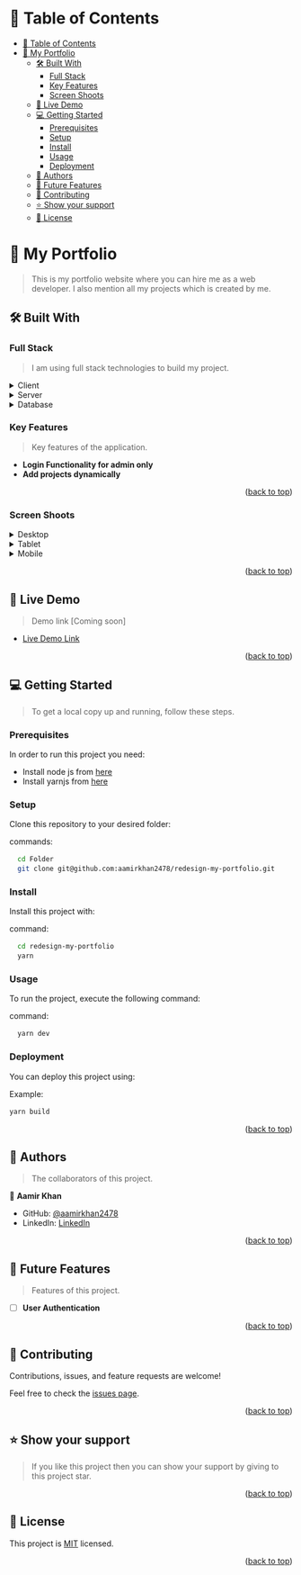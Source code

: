 <!-- TABLE OF CONTENTS -->

# 📗 Table of Contents

- [📗 Table of Contents](#-table-of-contents)
- [📖 My Portfolio ](#-my-portfolio-)
  - [🛠 Built With ](#-built-with-)
    - [Full Stack ](#full-stack-)
    - [Key Features ](#key-features-)
    - [Screen Shoots](#screen-shoots)
  - [🚀 Live Demo ](#-live-demo-)
  - [💻 Getting Started ](#-getting-started-)
    - [Prerequisites](#prerequisites)
    - [Setup](#setup)
    - [Install](#install)
    - [Usage](#usage)
    - [Deployment](#deployment)
  - [👥 Authors ](#-authors-)
  - [🔭 Future Features ](#-future-features-)
  - [🤝 Contributing ](#-contributing-)
  - [⭐️ Show your support ](#️-show-your-support-)
  - [📝 License ](#-license-)

<!-- PROJECT DESCRIPTION -->

# 📖 My Portfolio <a name="about-project"></a>

> This is my portfolio website where you can hire me as a web developer. I also mention all my projects which is created by me.


## 🛠 Built With <a name="built-with"></a>

### Full Stack <a name="tech-stack"></a>

> I am using full stack technologies to build my project.

<details>
  <summary>Client</summary>
  <ul>
    <li><a href="https://nextjs.org/">Next JS</a></li>
  </ul>
</details>

<details>
  <summary>Server</summary>
  <ul>
    <li><a href="https://nextjs.org/">Next JS</a></li>
  </ul>
</details>

<details>
<summary>Database</summary>
  <ul>
    <li><a href="https://mongodb.com/">MongoDB</a></li>
  </ul>
</details>

<!-- Features -->

### Key Features <a name="key-features"></a>

> Key features of the application.

- **Login Functionality for admin only**
- **Add projects dynamically**

<p align="right">(<a href="#readme-top">back to top</a>)</p>

<!-- Screen Shoots -->
### Screen Shoots
<details>
<summary>Desktop</summary>
  <ul>
    <li><img src='./screen%20shoots/Desktop.png'/></li>
  </ul>
</details>
<details>
<summary>Tablet</summary>
  <ul>
    <li><img src='./screen%20shoots/Tablet.png'/></li>
  </ul>
</details>
<details>
<summary>Mobile</summary>
  <ul>
    <li><img src='./screen%20shoots/Mobile.png'/></li>
  </ul>
</details>

<p align="right">(<a href="#readme-top">back to top</a>)</p>
<!-- LIVE DEMO -->

## 🚀 Live Demo <a name="live-demo"></a>

> Demo link [Coming soon]

- [Live Demo Link]()

<p align="right">(<a href="#readme-top">back to top</a>)</p>

<!-- GETTING STARTED -->

## 💻 Getting Started <a name="getting-started"></a>

> To get a local copy up and running, follow these steps.

### Prerequisites

In order to run this project you need:

- Install node js from [here](https://nodejs.org/)
- Install yarnjs from [here](https://yarnpkg.com/getting-started/install)

### Setup
Clone this repository to your desired folder:

commands:

```sh
  cd Folder
  git clone git@github.com:aamirkhan2478/redesign-my-portfolio.git
```

### Install

Install this project with:

command:

```sh
  cd redesign-my-portfolio
  yarn
```


### Usage

To run the project, execute the following command:

command:

```sh
  yarn dev
```

### Deployment

You can deploy this project using:


Example:

```sh
yarn build
```


<p align="right">(<a href="#readme-top">back to top</a>)</p>

<!-- AUTHORS -->

## 👥 Authors <a name="authors"></a>

> The collaborators of this project.

👤 **Aamir Khan**

- GitHub: [@aamirkhan2478](https://github.com/aamirkhan2478)
- LinkedIn: [LinkedIn](https://linkedin.com/in/aamir-kh)

<p align="right">(<a href="#readme-top">back to top</a>)</p>

<!-- FUTURE FEATURES -->

## 🔭 Future Features <a name="future-features"></a>

> Features of this project.

- [ ] **User Authentication**

<p align="right">(<a href="#readme-top">back to top</a>)</p>

<!-- CONTRIBUTING -->

## 🤝 Contributing <a name="contributing"></a>

Contributions, issues, and feature requests are welcome!

Feel free to check the [issues page](https://github.com/aamirkhan2478/redesign-my-portfolio/issues).

<p align="right">(<a href="#readme-top">back to top</a>)</p>

<!-- SUPPORT -->

## ⭐️ Show your support <a name="support"></a>

> If you like this project then you can show your support by giving to this project star.


<p align="right">(<a href="#readme-top">back to top</a>)</p>

<!-- LICENSE -->

## 📝 License <a name="license"></a>

This project is [MIT](./MIT.md) licensed.

<p align="right">(<a href="#readme-top">back to top</a>)</p>